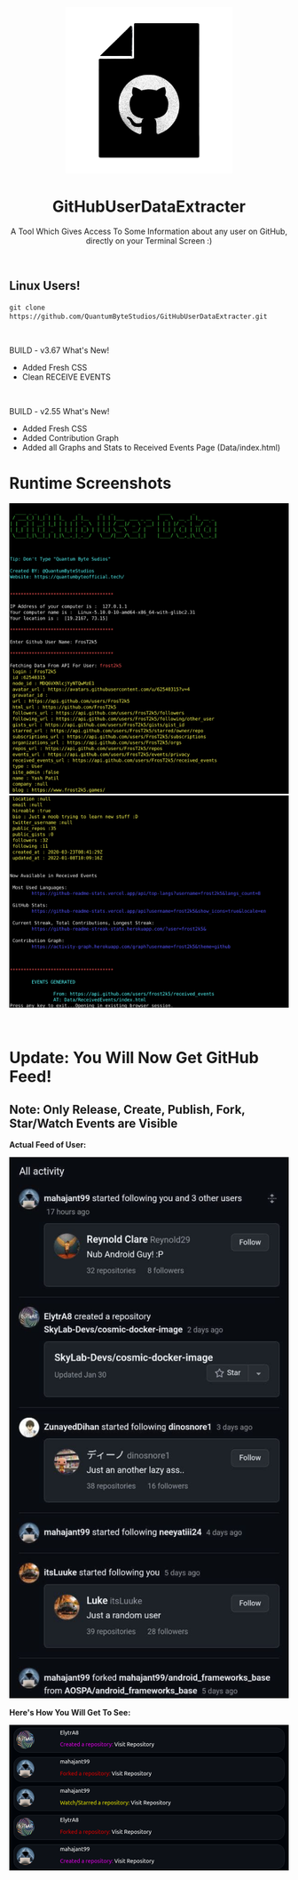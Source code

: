 <p align="center">
    <img width="300px" height="300px" src="Data/Images/Logo.png" alt="Logo">
</p>
<h1 align="center">GitHubUserDataExtracter</h1>
<p align="center">A Tool Which Gives Access To Some Information about any user on GitHub, directly on your Terminal Screen :)</p>

&nbsp;

<h2>Linux Users!</h2>
    
    git clone https://github.com/QuantumByteStudios/GitHubUserDataExtracter.git

<br>

BUILD - v3.67
What's New!

- Added Fresh CSS
- Clean RECEIVE EVENTS

<br>

BUILD - v2.55
What's New!

- Added Fresh CSS
- Added Contribution Graph
- Added all Graphs and Stats to Received Events Page (Data/index.html)

# Runtime Screenshots

<p align="center">
    <img src="Data/Images/GitHubUserDataPreviewImg0.png" alt="Preview">
    <img src="Data/Images/GitHubUserDataPreviewImg1.png" alt="Preview">
</p>
<!-- <img src="Data/Images/warning.png" alt="Preview"> -->
<!--<img src="GitHubUserDataPreviewImgTermux.jpeg" alt="Preview">-->
<br>
<h1>Update: You Will Now Get GitHub Feed!</h1>

<h2> Note: Only Release, Create, Publish, Fork, Star/Watch Events are Visible</h2>

<b>Actual Feed of User: </b><br>

<p align="center">
    <img src="Data/Images/GitHubUserDataFeedPreviewImg.png" alt="Preview">
</p>
<b>Here's How You Will Get To See: </b><br>
<p align="center">
    <img src="Data/Images/GitHubUserDataFeedRawPreviewImg.png" alt="Preview">
</p>
<br>
